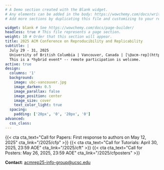 ```yaml
---
# A Demo section created with the Blank widget.
# Any elements can be added in the body: https://wowchemy.com/docs/writing-markdown-latex/
# Add more sections by duplicating this file and customizing to your requirements.

widget: blank # See https://wowchemy.com/docs/page-builder/
headless: true # This file represents a page section.
weight: 10 # Order that this section will appear.
title: 2025 ACM Conference on Reproducibility and Replicability
subtitle: |
  July 29 - 31, 2025  
  University of British Columbia | Vancouver, Canada | [\@acm-rep](https://www.linkedin.com/company/acm-rep)  
  This is a *hybrid event* -- remote participation is welcome.
active: true
design:
  columns: '1'
  background:
    image: ubc-vancouver.jpg
    image_darken: 0.5
    image_parallax: false
    image_position: center
    image_size: cover
    text_color_light: true
  spacing:
    padding: ['20px', '0', '20px', '0']
advanced:
  css_class: 
---
```


{{< cta cta_text="Call for Papers: First response to authors on May 12, 2025" cta_link="/2025/cfp" >}}
{{< cta cta_text="Call for Tutorials: April 30, 2025, 23:59 AOE" cta_link="/2025/cft" >}}
{{< cta cta_text="Call for Posters: May 26, 2025, 23:59 AOE" cta_link="/2025/cfposters" >}}

**Contact**: [acmrep25-info-group@ucsc.edu](mailto:acmrep25-info-group@ucsc.edu)


